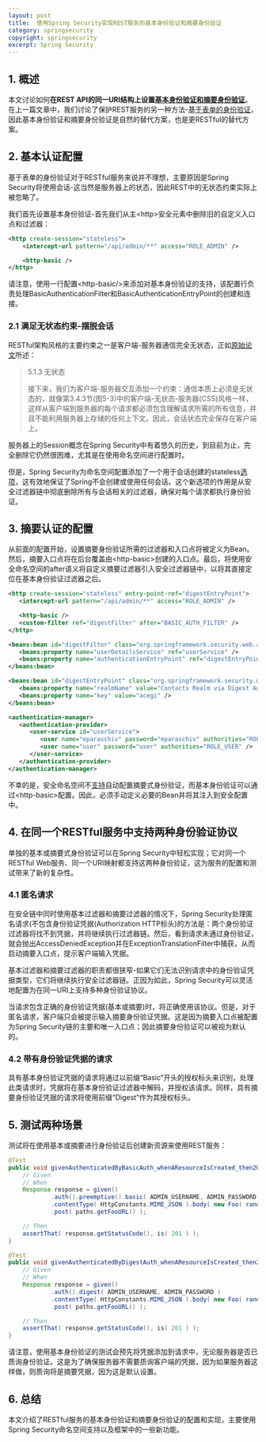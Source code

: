 ```yaml
---
layout: post
title:  使用Spring Security实现REST服务的基本身份验证和摘要身份验证
category: springsecurity
copyright: springsecurity
excerpt: Spring Security
---
```


## 1. 概述

本文讨论如何**在REST API的同一URI结构上设置[基本身份验证和摘要身份验证](https://www.baeldung.com/cs/digest-vs-basic-authentication)**。在上一篇文章中，我们讨论了保护REST服务的另一种方法-[基于表单的身份验证](https://www.baeldung.com/securing-a-restful-web-service-with-spring-security)，因此基本身份验证和摘要身份验证是自然的替代方案，也是更RESTful的替代方案。

## 2. 基本认证配置

基于表单的身份验证对于RESTful服务来说并不理想，主要原因是Spring Security将使用会话-这当然是服务器上的状态，因此REST中的无状态约束实际上被忽略了。

我们首先设置基本身份验证-首先我们从主<http\>安全元素中删除旧的自定义入口点和过滤器：

```xml
<http create-session="stateless">
    <intercept-url pattern="/api/admin/**" access="ROLE_ADMIN" />

    <http-basic />
</http>
```

请注意，使用一行配置<http-basic/\>来添加对基本身份验证的支持，该配置行负责处理BasicAuthenticationFilter和BasicAuthenticationEntryPoint的创建和连接。

### 2.1 满足无状态约束-摆脱会话

RESTful架构风格的主要约束之一是客户端-服务器通信完全无状态，正如[原始论文](http://www.ics.uci.edu/~fielding/pubs/dissertation/rest_arch_style.htm)所述：

> 5.1.3 无状态
>
> 接下来，我们为客户端-服务器交互添加一个约束：通信本质上必须是无状态的，就像第3.4.3节(图5-3)中的客户端-无状态-服务器(CSS)风格一样，这样从客户端到服务器的每个请求都必须包含理解请求所需的所有信息，并且不能利用服务器上存储的任何上下文。因此，会话状态完全保存在客户端上。

服务器上的Session概念在Spring Security中有着悠久的历史，到目前为止，完全删除它仍然很困难，尤其是在使用命名空间进行配置时。

但是，Spring Security为命名空间配置添加了一个用于会话创建的stateless[选项](https://github.com/spring-projects/spring-security/issues/1667)，这有效地保证了Spring不会创建或使用任何会话。这个新选项的作用是从安全过滤器链中彻底删除所有与会话相关的过滤器，确保对每个请求都执行身份验证。

## 3. 摘要认证的配置

从前面的配置开始，设置摘要身份验证所需的过滤器和入口点将被定义为Bean。然后，摘要入口点将在后台覆盖由<http-basic\>创建的入口点。最后，将使用安全命名空间的after语义将自定义摘要过滤器引入安全过滤器链中，以将其直接定位在基本身份验证过滤器之后。

```xml
<http create-session="stateless" entry-point-ref="digestEntryPoint">
   <intercept-url pattern="/api/admin/**" access="ROLE_ADMIN" />

   <http-basic />
   <custom-filter ref="digestFilter" after="BASIC_AUTH_FILTER" />
</http>

<beans:bean id="digestFilter" class="org.springframework.security.web.authentication.www.DigestAuthenticationFilter">
   <beans:property name="userDetailsService" ref="userService" />
   <beans:property name="authenticationEntryPoint" ref="digestEntryPoint" />
</beans:bean>

<beans:bean id="digestEntryPoint" class="org.springframework.security.web.authentication.www.DigestAuthenticationEntryPoint">
   <beans:property name="realmName" value="Contacts Realm via Digest Authentication"/>
   <beans:property name="key" value="acegi" />
</beans:bean>

<authentication-manager>
   <authentication-provider>
      <user-service id="userService">
         <user name="eparaschiv" password="eparaschiv" authorities="ROLE_ADMIN" />
         <user name="user" password="user" authorities="ROLE_USER" />
      </user-service>
   </authentication-provider>
</authentication-manager>
```

不幸的是，安全命名空间不[支持](https://github.com/spring-projects/spring-security/issues/2095)自动配置摘要式身份验证，而基本身份验证可以通过<http-basic\>配置。因此，必须手动定义必要的Bean并将其注入到安全配置中。

## 4. 在同一个RESTful服务中支持两种身份验证协议

单独的基本或摘要式身份验证可以在Spring Security中轻松实现；它对同一个RESTful Web服务、同一个URI映射都支持这两种身份验证，这为服务的配置和测试带来了新的复杂性。

### 4.1 匿名请求

在安全链中同时使用基本过滤器和摘要过滤器的情况下，Spring Security处理匿名请求(不包含身份验证凭据(Authorization HTTP标头)的方法是：两个身份验证过滤器将找不到凭据，并将继续执行过滤器链。然后，看到请求未通过身份验证，就会抛出AccessDeniedException并在ExceptionTranslationFilter中捕获，从而启动摘要入口点，提示客户端输入凭据。

基本过滤器和摘要过滤器的职责都很狭窄-如果它们无法识别请求中的身份验证凭据类型，它们将继续执行安全过滤器链。正因为如此，Spring Security可以灵活地配置为在同一URI上支持多种身份验证协议。

当请求包含正确的身份验证凭据(基本或摘要)时，将正确使用该协议。但是，对于匿名请求，客户端只会被提示输入摘要身份验证凭据。这是因为摘要入口点被配置为Spring Security链的主要和唯一入口点；因此摘要身份验证可以被视为默认的。

### 4.2 带有身份验证凭据的请求

具有基本身份验证凭据的请求将通过以前缀“Basic”开头的授权标头来识别，处理此类请求时，凭据将在基本身份验证过滤器中解码，并授权该请求。同样，具有摘要身份验证凭据的请求将使用前缀“Digest”作为其授权标头。

## 5. 测试两种场景

测试将在使用基本或摘要进行身份验证后创建新资源来使用REST服务：

```java
@Test
public void givenAuthenticatedByBasicAuth_whenAResourceIsCreated_then201IsReceived(){
    // Given
    // When
    Response response = given()
            .auth().preemptive().basic( ADMIN_USERNAME, ADMIN_PASSWORD )
            .contentType( HttpConstants.MIME_JSON ).body( new Foo( randomAlphabetic( 6 ) ) )
            .post( paths.getFooURL() );

    // Then
    assertThat( response.getStatusCode(), is( 201 ) );
}

@Test
public void givenAuthenticatedByDigestAuth_whenAResourceIsCreated_then201IsReceived(){
    // Given
    // When
    Response response = given()
            .auth().digest( ADMIN_USERNAME, ADMIN_PASSWORD )
            .contentType( HttpConstants.MIME_JSON ).body( new Foo( randomAlphabetic( 6 ) ) )
            .post( paths.getFooURL() );

    // Then
    assertThat( response.getStatusCode(), is( 201 ) );
}
```

请注意，使用基本身份验证的测试会预先将凭据添加到请求中，无论服务器是否已质询身份验证。这是为了确保服务器不需要质询客户端的凭据，因为如果服务器这样做，则质询将是摘要凭据，因为这是默认设置。

## 6. 总结

本文介绍了RESTful服务的基本身份验证和摘要身份验证的配置和实现，主要使用Spring Security命名空间支持以及框架中的一些新功能。